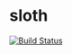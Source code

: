 sloth
=====
[![Build Status](https://travis-ci.org/leptonyu/sloth.svg?branch=master)](https://travis-ci.org/leptonyu/sloth)